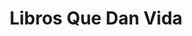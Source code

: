 ---
title: "Libros Que Dan Vida"
url: /santa-cruz-de-la-sierra/libros-que-dan-vida/
shop: Bücher
---